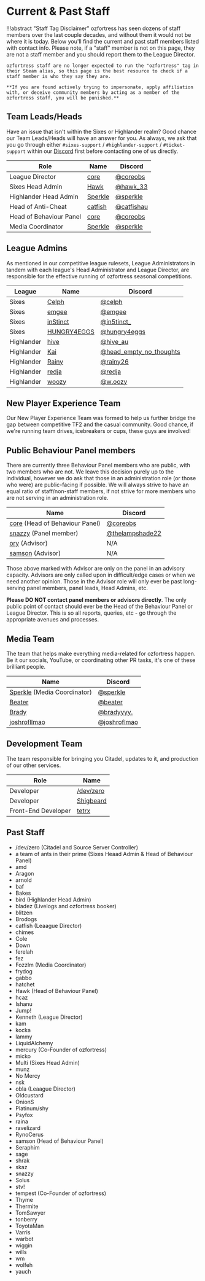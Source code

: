 # Current & Past Staff
!!!abstract "Staff Tag Disclaimer"
    ozfortress has seen dozens of staff members over the last couple decades, and without them it would not be where it is today. Below you'll find the current and past staff members listed with contact info. Please note, if a "staff" member is not on this page, they are not a staff member and you should report them to the League Director.

    ozfortress staff are no longer expected to run the "ozfortress" tag in their Steam alias, so this page is the best resource to check if a staff member is who they say they are.

    **If you are found actively trying to impersonate, apply affiliation with, or deceive community members by acting as a member of the ozfortress staff, you will be punished.**

## Team Leads/Heads
Have an issue that isn't within the Sixes or Highlander realm? Good chance our Team Leads/Heads will have an answer for you. As always, we ask that you go through either `#sixes-support` / `#highlander-support` / `#ticket-support` within our [Discord](https://discord.gg/7E6kC2H "If you have issues with verification, please contact an administrator via the sidebar in Discord.") first before contacting one of us directly.

| Role | Name | Discord |
| ---- | ---- | ------- |
| League Director | [core](https://ozfortress.com/users/491 "Please contact me via Discord only.") | [@coreobs](https://discordapp.com/users/226205616773922816) |
| Sixes Head Admin | [Hawk](https://ozfortress.com/users/233) | [@hawk_33](https://discord.com/users/83079514917175296) |
| Highlander Head Admin | [Sperkle](https://ozfortress.com/users/618) | [@sperkle](https://discordapp.com/users/180875592923611145) |
| Head of Anti-Cheat | [catfish](https://ozfortress.com/users/96) | [@catfishau](https://discordapp.com/users/129062149640159232) |
| Head of Behaviour Panel | [core](https://ozfortress.com/users/491 "Please contact me via Discord only.") | [@coreobs](https://discordapp.com/users/226205616773922816) |
| Media Coordinator | [Sperkle](https://ozfortress.com/users/618) | [@sperkle](https://discordapp.com/users/180875592923611145) |

## League Admins
As mentioned in our competitive league rulesets, League Administrators in tandem with each league's Head Administrator and League Director, are responsible for the effective running of ozfortress seasonal competitions.

| League | Name | Discord |
| ---- | ---- | ------- |
| Sixes | [Celph](https://ozfortress.com/users/4285) | [@celph](https://discordapp.com/users/131180625649467392) |
| Sixes | [emgee](https://ozfortress.com/users/76) | [@emgee](https://discordapp.com/users/86424530871910400) |
| Sixes | [inStinct](https://ozfortress.com/users/934) | [@in5tinct_](https://discordapp.com/users/239294726128271361) |
| Sixes | [HUNGRY4EGGS](https://ozfortress.com/users/1484) | [@hungry4eggs](https://discordapp.com/users/215383613439606784) |
| Highlander | [hive](https://ozfortress.com/users/4274) | [@hive_au](https://discordapp.com/users/769469567272878110) |
| Highlander | [Kai](https://ozfortress.com/users/4034) | [@head_empty_no_thoughts](https://discordapp.com/users/213653809937907712) |    
| Highlander | [Rainy](https://ozfortress.com/users/3124) | [@rainy26](https://discordapp.com/users/107399782162558976) |
| Highlander | [redja](https://ozfortress.com/users/14) | [@redja](https://discordapp.com/users/182413965207273473) |
| Highlander | [woozy](https://ozfortress.com/users/4054) | [@w.oozy](https://discordapp.com/users/757143916553306142) |

## New Player Experience Team
Our New Player Experience Team was formed to help us further bridge the gap between competitive TF2 and the casual community. Good chance, if we're running team drives, icebreakers or cups, these guys are involved!

## Public Behaviour Panel members
There are currently three Behaviour Panel members who are public, with two members who are not. We leave this decision purely up to the individual, however we do ask that those in an administration role (or those who were) are public-facing if possible. We will always strive to have an equal ratio of staff/non-staff members, if not strive for more members who are not serving in an administration role.

| Name | Discord |
| ---- | ------- |
| [core](https://ozfortress.com/users/491 "Please feel free to reach out to me via Discord @coreobs." ) (Head of Behaviour Panel) | [@coreobs](https://discordapp.com/users/226205616773922816) |
| [snazzy](https://ozfortress.com/users/37 "Please DO NOT contact panel members, contact the Head of the Behaviour Panel only.") (Panel member) | [@thelampshade22](https://discordapp.com/users/125913179690631169) |
| [ory](https://ozfortress.com/users/1303 "Please DO NOT contact Advisors, they no longer actively sit on the panel. ory was there at the beginning when the Behaviour Panel (formerly known as the infractions team) was formed, and has been crucial throughout the years. He now sits in an Advisory role.") (Advisor) | N/A |
| [samson](https://ozfortress.com/users/205 "Please DO NOT contact Advisors, they no longer actively sit on the panel. samson was one of our longest serving Behaviour Panel leads, overseeing years of behaviour management. Thank you for your work legend!") (Advisor) | N/A |

Those above marked with Advisor are only on the panel in an advisory capacity. Advisors are only called upon in difficult/edge cases or when we need another opinion. Those in the Advisor role will only ever be past long-serving panel members, panel leads, Head Admins, etc.

**Please DO NOT contact panel members or advisors directly**. The only public point of contact should ever be the Head of the Behaviour Panel or League Director. This is so all reports, queries, etc - go through the appropriate avenues and processes.

## Media Team
The team that helps make everything media-related for ozfortress happen. Be it our socials, YouTube, or coordinating other PR tasks, it's one of these brilliant people.

| Name | Discord |
| ---- | ------- |
| [Sperkle](https://ozfortress.com/users/618) (Media Coordinator) | [@sperkle](https://discordapp.com/users/180875592923611145) |
| [Beater](https://ozfortress.com/users/2031) | [@beater](https://discordapp.com/users/105311959636791296) |
| [Brady](https://ozfortress.com/users/140) | [@bradyyyy.](https://discordapp.com/users/179839476053311489) |
| [joshrofllmao](https://ozfortress.com/users/1188) | [@joshroflmao](https://discordapp.com/users/170138245819138048) |

## Development Team
The team responsible for bringing you Citadel, updates to it, and production of our other services.

| Role | Name |
| ---- | ------- |
| Developer | [/dev/zero](https://ozfortress.com/users/2) | [@.dev.zero](https://discordapp.com/users/131721186869641216) |
| Developer | [Shigbeard](https://ozfortress.com/users/1395) | [@shigbeard](https://discordapp.com/users/136264506933248000) |
| Front-End Developer | [tetrx](https://ozfortress.com/users/249) | [@tetrix.au](https://discordapp.com/users/89313228194058240) |

## Past Staff

+ /dev/zero (Citadel and Source Server Controller)
+ a team of ants in their prime (Sixes Heaad Admin & Head of Behaviour Panel)
+ amd
+ Aragon
+ arnold
+ baf
+ Bakes
+ bird (Highlander Head Admin)
+ bladez (Livelogs and ozfortress booker)
+ blitzen
+ Brodogs
+ catfish (Leaague Director)
+ chimes
+ Cole
+ Down
+ ferelah
+ fez
+ Fozzlm (Media Coordinator)
+ frydog
+ gabbo
+ hatchet
+ Hawk (Head of Behaviour Panel)
+ hcaz
+ Ishanu
+ Jump!
+ Kenneth (League Director)
+ kam
+ kocka
+ lammy
+ LiquidAlchemy
+ mercury (Co-Founder of ozfortress)
+ micko
+ Multi (Sixes Head Admin)
+ munz
+ No Mercy
+ nsk
+ obla (Leaague Director)
+ Oldcustard
+ OnionS
+ Platinum/shy
+ Psyfox
+ raina
+ ravelizard
+ RynoCerus
+ samson (Head of Behaviour Panel)
+ Seraphim
+ sage
+ shrak
+ skaz
+ snazzy
+ Solus
+ stv!
+ tempest (Co-Founder of ozfortress)
+ Thyme
+ Thermite
+ TomSawyer
+ tonberry
+ ToyotaMan
+ Varris
+ warbot
+ wiggin
+ wills
+ wm
+ wolfeh
+ yauch
